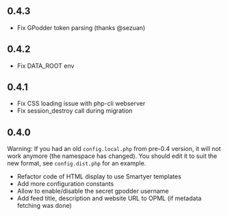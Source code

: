 ## 0.4.3

* Fix GPodder token parsing (thanks @sezuan)

## 0.4.2

* Fix DATA_ROOT env

## 0.4.1

* Fix CSS loading issue with php-cli webserver
* Fix session_destroy call during migration

## 0.4.0

Warning: If you had an old `config.local.php` from pre-0.4 version, it will not work anymore (the namespace has changed). You should edit it to suit the new format, see `config.dist.php` for an example.

* Refactor code of HTML display to use Smartyer templates
* Add more configuration constants
* Allow to enable/disable the secret gpodder username
* Add feed title, description and website URL to OPML (if metadata fetching was done)
